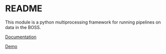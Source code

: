 # README
This module is a python multiprocessing framework for running pipelines on data in the BOSS.

[Documentation](https://nbviewer.jupyter.org/github/rguo123/nd-multicore/blob/master/docs/Documentation.ipynb)

[Demo](https://nbviewer.jupyter.org/github/rguo123/nd-multicore/blob/master/Parallel-Demo.ipynb)
